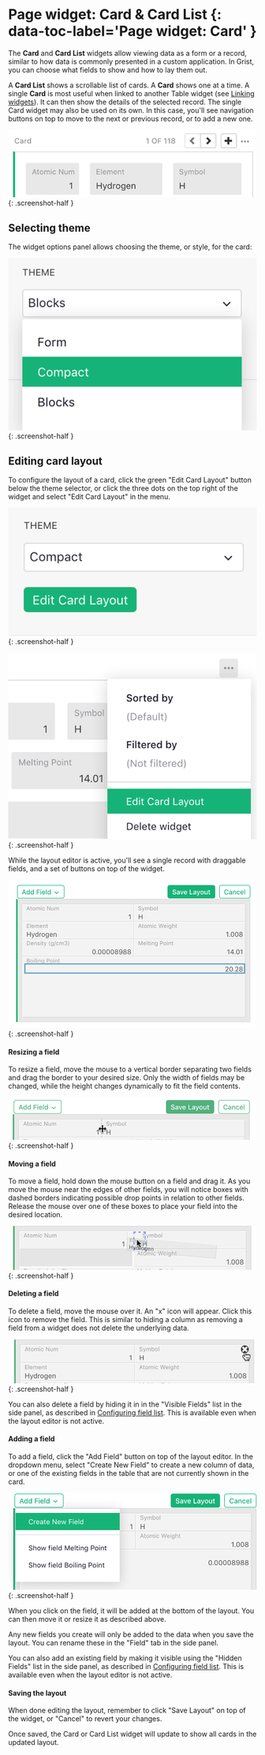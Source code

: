 # Page widget: Card &amp; Card List {: data-toc-label='Page widget: Card' }

The **Card** and **Card List** widgets allow viewing data as a form or a record, similar to how data
is commonly presented in a custom application. In Grist, you can choose what fields
to show and how to lay them out.

A **Card List** shows a scrollable list of cards. A **Card** shows one at a time. A single
**Card** is most useful when linked to
another Table widget (see [Linking widgets](linking-widgets.md)). It can then show the details of
the selected record. The single Card widget may also be used on its own. In this case, you'll see
navigation buttons on top to move to the next or previous record, or to add a new one.

  *![card_navigation](images/card_navigation.png)*
  {: .screenshot-half }

## Selecting theme

The widget options panel allows choosing the theme, or style, for the card:

  *![card_theme](images/card_theme.png)*
  {: .screenshot-half }

## Editing card layout
To configure the layout of a card, click the green "Edit Card Layout" button below the theme
selector, or click the three dots on the top right of the widget and select "Edit Card Layout" in the
menu.

  *![card_edit_button](images/card_edit_button.png)*
  {: .screenshot-half }

  *![card_edit_menu](images/card_edit_menu.png)*
  {: .screenshot-half }

While the layout editor is active, you'll see a single record with draggable fields,
and a set of buttons on top of the widget.

  *![card_layout_editor](images/card_layout_editor.png)*
  {: .screenshot-half }

#### Resizing a field
To resize a field, move the mouse to a vertical border separating two fields and drag
the border to your desired size. Only the width of fields may be changed, while the height changes
dynamically to fit the field contents.

  *![card_layout_resize](images/card_layout_resize.png)*
  {: .screenshot-half }

#### Moving a field
To move a field, hold down the mouse button on a field and drag it. As you move the mouse
near the edges of other fields, you will notice boxes with dashed borders indicating possible drop points in
relation to other fields. Release the mouse over one of these boxes to place your field into the desired
location.

  *![card_layout_move](images/card_layout_move.png)*
  {: .screenshot-half }

#### Deleting a field
To delete a field, move the mouse over it. An "x" icon will appear. Click this icon to remove the
field. This is similar to hiding a column as removing a field from a widget does not delete the
underlying data.

  *![card_layout_delete](images/card_layout_delete.png)*
  {: .screenshot-half }

You can also delete a field by hiding it in in the "Visible Fields" list in the side panel, as described in
[Configuring field list](page-widgets.md#configuring-field-lists). This is available even when the
layout editor is not active.

#### Adding a field
To add a field, click the "Add Field" button on top of the layout editor. In the dropdown menu,
select "Create New Field" to create a new column of data, or one of the existing fields in the
table that are not currently shown in the card.

  *![card_layout_add_menu](images/card_layout_add_menu.png)*
  {: .screenshot-half }

When you click on the field, it will be added at the bottom of the layout. You can then move it or
resize it as described above.

Any new fields you create will only be added to the data when you
save the layout. You can rename these in the "Field" tab in the side panel.

You can also add an existing field by making it visible using the "Hidden Fields" list in the side
panel, as described in [Configuring field list](page-widgets.md#configuring-field-lists). This is
available even when the layout editor is not active.

#### Saving the layout

When done editing the layout, remember to click "Save Layout" on top of the widget, or "Cancel" to
revert your changes.

Once saved, the Card or Card List widget will update to show all cards in the updated layout.
